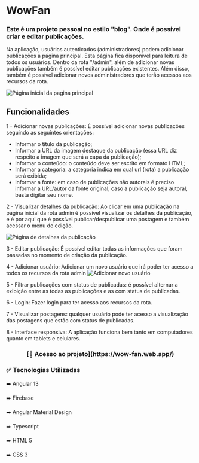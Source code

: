 # WowFan

### Este é um projeto pessoal no estilo "blog". Onde é possível criar e editar publicações.

Na aplicação, usuários autenticados (administradores) podem adicionar publicações a página principal. Esta página fica disponível para leitura de todos os usuários.
Dentro da rota "/admin", além de adicionar novas publicações também é possível editar publicações existentes. Além disso, também é possível adicionar novos administradores que terão acessos aos recursos da rota.

![Página inicial da pagina principal](https://firebasestorage.googleapis.com/v0/b/wow-fan.appspot.com/o/readme%2Fpag-principal.jpeg?alt=media&token=0d744db3-e2c2-4f72-af3d-4cf6a7996a9b)

## Funcionalidades

1 - Adicionar novas publicações: É possível adicionar novas publicações seguindo as seguintes orientações:
  - Informar o título da publicação;
  - Informar a URL da imagem destaque da publicação (essa URL diz respeito a imagem que será a capa da publicação);
  - Informar o conteúdo: o conteúdo deve ser escrito em formato HTML;
  - Informar a categoria: a categoria indica em qual url (rota) a publicação será exibida;
  - Informar a fonte:  em caso de publicações não autorais é preciso informar a URL/autor da fonte original, caso a publicação seja autoral, basta     digitar seu nome.

2 - Visualizar detalhes da publicação: Ao clicar em uma publicação na página inicial da rota admin é possível visualizar os detalhes da publicação, e é por aqui que é possível publicar/despublicar uma postagem e também acessar o menu de edição.

![Página de detalhes da publicação](https://firebasestorage.googleapis.com/v0/b/wow-fan.appspot.com/o/readme%2Fdetalhes.jpeg?alt=media&token=0abecf78-9a74-4e53-bb8c-01731dd14adf)

3 - Editar publicação: É possível editar todas as informações que foram passadas no momento de criação da publicação.

4 - Adicionar usuário: Adicionar um novo usuário que irá poder ter acesso a todos os recursos da rota admin
![Adicionar novo usuário](https://firebasestorage.googleapis.com/v0/b/wow-fan.appspot.com/o/readme%2Fnovo-usuario.jpeg?alt=media&token=122ec63c-85d9-4f35-a826-92bed77f5220)

5 - Filtrar publicações com status de publicadas: é possível alternar a exibição entre as todas as publicações e as com status de publicadas.

6 - Login: Fazer login para ter acesso aos recursos da rota.

7 - Visualizar postagens: qualquer usuário pode ter acesso a visualização das postagens que estão com status de publicadas.

8 - Interface responsiva: A aplicação funciona bem tanto em computadores quanto em tablets e celulares.

<h3 align="center">[📁 Acesso ao projeto](https://wow-fan.web.app/)</h3>


<h3>✅ Tecnologias Utilizadas</h3>

➡️ Angular 13

➡️ Firebase

➡️ Angular Material Design

➡️ Typescript

➡️ HTML 5

➡️ CSS 3



